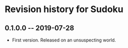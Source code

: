 # Revision history for Sudoku

## 0.1.0.0  -- 2019-07-28

* First version. Released on an unsuspecting world.
